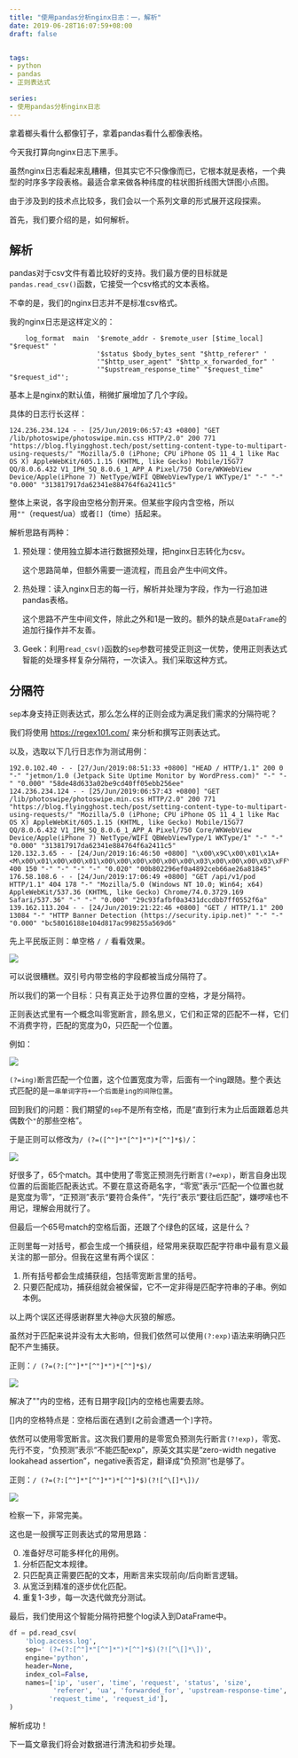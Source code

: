 ```yaml
---
title: "使用pandas分析nginx日志：一，解析"
date: 2019-06-28T16:07:59+08:00
draft: false


tags:
- python
- pandas
- 正则表达式

series:
- 使用pandas分析nginx日志
---
```





拿着榔头看什么都像钉子，拿着pandas看什么都像表格。

今天我打算向nginx日志下黑手。

虽然nginx日志看起来乱糟糟，但其实它不只像像而已，它根本就是表格，一个典型的时序多字段表格。最适合拿来做各种纬度的柱状图折线图大饼图小点图。

由于涉及到的技术点比较多，我们会以一个系列文章的形式展开这段探索。

首先，我们要介绍的是，如何解析。



## 解析

pandas对于csv文件有着比较好的支持。我们最方便的目标就是`pandas.read_csv()`函数，它接受一个csv格式的文本表格。

不幸的是，我们的nginx日志并不是标准csv格式。

我的nginx日志是这样定义的：

```nginx
    log_format  main  '$remote_addr - $remote_user [$time_local] "$request" '
                      '$status $body_bytes_sent "$http_referer" '
                      '"$http_user_agent" "$http_x_forwarded_for" '
                      '"$upstream_response_time" "$request_time" "$request_id"';
```

基本上是nginx的默认值，稍微扩展增加了几个字段。

具体的日志行长这样：

```
124.236.234.124 - - [25/Jun/2019:06:57:43 +0800] "GET /lib/photoswipe/photoswipe.min.css HTTP/2.0" 200 771 "https://blog.flyingghost.tech/post/setting-content-type-to-multipart-using-requests/" "Mozilla/5.0 (iPhone; CPU iPhone OS 11_4_1 like Mac OS X) AppleWebKit/605.1.15 (KHTML, like Gecko) Mobile/15G77 QQ/8.0.6.432 V1_IPH_SQ_8.0.6_1_APP_A Pixel/750 Core/WKWebView Device/Apple(iPhone 7) NetType/WIFI QBWebViewType/1 WKType/1" "-" "-" "0.000" "313817917da62341e884764f6a2411c5"
```



整体上来说，各字段由空格分割开来。但某些字段内含空格，所以用`""`（request/ua）或者`[]`（time）括起来。

解析思路有两种：

1. 预处理：使用独立脚本进行数据预处理，把nginx日志转化为csv。

   这个思路简单，但额外需要一道流程，而且会产生中间文件。

2. 热处理：读入nginx日志的每一行，解析并处理为字段，作为一行追加进pandas表格。

   这个思路不产生中间文件，除此之外和1是一致的。额外的缺点是`DataFrame`的追加行操作并不友善。

3. Geek：利用`read_csv()`函数的`sep`参数可接受正则这一优势，使用正则表达式智能的处理多样复杂分隔符，一次读入。我们采取这种方式。

## 分隔符

`sep`本身支持正则表达式，那么怎么样的正则会成为满足我们需求的分隔符呢？

我们将使用 https://regex101.com/ 来分析和撰写正则表达式。

以及，选取以下几行日志作为测试用例：

```
192.0.102.40 - - [27/Jun/2019:08:51:33 +0800] "HEAD / HTTP/1.1" 200 0 "-" "jetmon/1.0 (Jetpack Site Uptime Monitor by WordPress.com)" "-" "-" "0.000" "58de48d633a02be9cd40ff05ebb256ee"
124.236.234.124 - - [25/Jun/2019:06:57:43 +0800] "GET /lib/photoswipe/photoswipe.min.css HTTP/2.0" 200 771 "https://blog.flyingghost.tech/post/setting-content-type-to-multipart-using-requests/" "Mozilla/5.0 (iPhone; CPU iPhone OS 11_4_1 like Mac OS X) AppleWebKit/605.1.15 (KHTML, like Gecko) Mobile/15G77 QQ/8.0.6.432 V1_IPH_SQ_8.0.6_1_APP_A Pixel/750 Core/WKWebView Device/Apple(iPhone 7) NetType/WIFI QBWebViewType/1 WKType/1" "-" "-" "0.000" "313817917da62341e884764f6a2411c5"
120.132.3.65 - - [24/Jun/2019:16:46:50 +0800] "\x00\x9C\x00\x01\x1A+<M\x00\x01\x00\x00\x01\x00\x00\x00\x00\x00\x00\x03\x00\x00\x00\x03\xFF\xFF\x00\x01local\x00\x00\x00\x00\x00\x00\x00\x00\x00\x00\x00\x00\x00\x00\x00\x00\x00\x00\x00\x00\x00\x00\x00\x00\x00\x00\x00\x00\x00\x00\x00\x00\x00\x00\x00\x00\x00\x00\x00\x00\x00\x00\x00\x00\x00\x00\x00\x00\x00\x00\x00\x00\x00\x00\x00\x00\x00\x00\x00cananian\x00\x00\x00\x00\x00\x00\x00\x00\x00\x00\x00\x00\x00\x00\x00\x00\x00\x00\x00\x00\x00\x00\x00\x00\x00\x00\x00\x00\x00\x00\x00\x00\x00\x00\x00\x00\x00\x00\x00\x00\x00\x00\x00\x00\x00\x00\x00\x00\x00\x00\x00\x00\x00\x00\x00\x00" 400 150 "-" "-" "-" "-" "0.020" "00b802296ef0a4892ceb66ae26a81845"
176.58.108.6 - - [24/Jun/2019:17:06:49 +0800] "GET /api/v1/pod HTTP/1.1" 404 178 "-" "Mozilla/5.0 (Windows NT 10.0; Win64; x64) AppleWebKit/537.36 (KHTML, like Gecko) Chrome/74.0.3729.169 Safari/537.36" "-" "-" "0.000" "29c93fafbf0a3431dccdbb7ff0552f6a"
139.162.113.204 - - [24/Jun/2019:21:22:46 +0800] "GET / HTTP/1.1" 200 13084 "-" "HTTP Banner Detection (https://security.ipip.net)" "-" "-" "0.000" "bc58016188e104d817ac998255a569d6"
```

先上平民版正则：单空格 `/ /` 看看效果。

![](https://fg-public-1252239724.file.myqcloud.com/blog/20190627221509.png)

可以说很糟糕。双引号内带空格的字段都被当成分隔符了。

所以我们的第一个目标：只有真正处于边界位置的空格，才是分隔符。

正则表达式里有一个概念叫零宽断言，顾名思义，它们和正常的匹配不一样，它们不消费字符，匹配的宽度为0，只匹配一个位置。

例如：

![](https://fg-public-1252239724.file.myqcloud.com/blog/20190628153649.png)

`(?=ing)`断言匹配一个位置，这个位置宽度为零，后面有一个ing跟随。整个表达式匹配的是`一串单词字符+一个后面是ing的间隙位置`。



回到我们的问题：我们期望的`sep`不是所有空格，而是“直到行末为止后面跟着总共偶数个`"`的那些空格”。

于是正则可以修改为`/ (?=([^"]*"[^"]*")*[^"]*$)/`：

![](https://fg-public-1252239724.file.myqcloud.com/blog/20190628163836.png)

好很多了，65个match。其中使用了零宽正预测先行断言`(?=exp)`，断言自身出现位置的后面能匹配表达式。不要在意这奇葩名字，“零宽”表示“匹配一个位置也就是宽度为零”，“正预测”表示“要符合条件”，“先行”表示“要往后匹配”，嫌啰嗦也不用记，理解会用就行了。



但最后一个65号match的空格后面，还跟了个绿色的区域，这是什么？

正则里每一对括号，都会生成一个捕获组，经常用来获取匹配字符串中最有意义最关注的那一部分。但我在这里有两个误区：

1. 所有括号都会生成捕获组，包括零宽断言里的括号。
2. 只要匹配成功，捕获组就会被保留，它不一定非得是匹配字符串的子串。例如本例。

以上两个误区还得感谢群里大神@大灰狼的解惑。



虽然对于匹配来说并没有太大影响，但我们依然可以使用`(?:exp)`语法来明确只匹配不产生捕获。

正则：`/ (?=(?:[^"]*"[^"]*")*[^"]*$)/`

![](https://fg-public-1252239724.file.myqcloud.com/blog/20190628164926.png)



解决了""内的空格，还有日期字段[]内的空格也需要去除。

[]内的空格特点是：空格后面在遇到`[`之前会遭遇一个`]`字符。

依然可以使用零宽断言。这次我们要用的是零宽负预测先行断言`(?!exp)`，零宽、先行不变，“负预测”表示“不能匹配exp”，原英文其实是“zero-width negative lookahead assertion”，negative表否定，翻译成“负预测”也是够了。

正则：`/ (?=(?:[^"]*"[^"]*")*[^"]*$)(?![^\[]*\])/`

![](https://fg-public-1252239724.file.myqcloud.com/blog/image-20190628172357434.png)



检察一下，非常完美。



这也是一般撰写正则表达式的常用思路：

0. 准备好尽可能多样化的用例。
1. 分析匹配文本规律。
2. 只匹配真正需要匹配的文本，用断言来实现前向/后向断言逻辑。
3. 从宽泛到精准的逐步优化匹配。
4. 重复1-3步，每一次迭代做充分测试。



最后，我们使用这个智能分隔符把整个log读入到DataFrame中。

```python
df = pd.read_csv(
    'blog.access.log',
    sep=' (?=(?:[^"]*"[^"]*")*[^"]*$)(?![^\[]*\])',
    engine='python',
    header=None,
    index_col=False,
    names=['ip', 'user', 'time', 'request', 'status', 'size', 
           'referer', 'ua', 'forwarded_for', 'upstream-response-time',
          'request_time', 'request_id'],
)
```

解析成功！

下一篇文章我们将会对数据进行清洗和初步处理。